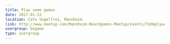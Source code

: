 ```yaml
---
title: Play some games
date: 2017-01-22
location: Cafe Vogelfrei, Mannheim
link: http://www.meetup.com/Mannheim-Boardgames-Meetup/events/lbdmplywcbdc/
usergroup: bogama
type: usergroup
---
```

